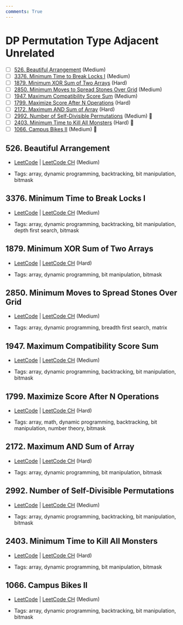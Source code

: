 ```yaml
---
comments: True
---
```


# DP Permutation Type Adjacent Unrelated

- [ ] [526. Beautiful Arrangement](https://leetcode.cn/problems/beautiful-arrangement/) (Medium)
- [ ] [3376. Minimum Time to Break Locks I](https://leetcode.cn/problems/minimum-time-to-break-locks-i/) (Medium)
- [ ] [1879. Minimum XOR Sum of Two Arrays](https://leetcode.cn/problems/minimum-xor-sum-of-two-arrays/) (Hard)
- [ ] [2850. Minimum Moves to Spread Stones Over Grid](https://leetcode.cn/problems/minimum-moves-to-spread-stones-over-grid/) (Medium)
- [ ] [1947. Maximum Compatibility Score Sum](https://leetcode.cn/problems/maximum-compatibility-score-sum/) (Medium)
- [ ] [1799. Maximize Score After N Operations](https://leetcode.cn/problems/maximize-score-after-n-operations/) (Hard)
- [ ] [2172. Maximum AND Sum of Array](https://leetcode.cn/problems/maximum-and-sum-of-array/) (Hard)
- [ ] [2992. Number of Self-Divisible Permutations](https://leetcode.cn/problems/number-of-self-divisible-permutations/) (Medium) 👑
- [ ] [2403. Minimum Time to Kill All Monsters](https://leetcode.cn/problems/minimum-time-to-kill-all-monsters/) (Hard) 👑
- [ ] [1066. Campus Bikes II](https://leetcode.cn/problems/campus-bikes-ii/) (Medium) 👑

## 526. Beautiful Arrangement

-   [LeetCode](https://leetcode.com/problems/beautiful-arrangement/) | [LeetCode CH](https://leetcode.cn/problems/beautiful-arrangement/) (Medium)

-   Tags: array, dynamic programming, backtracking, bit manipulation, bitmask

## 3376. Minimum Time to Break Locks I

-   [LeetCode](https://leetcode.com/problems/minimum-time-to-break-locks-i/) | [LeetCode CH](https://leetcode.cn/problems/minimum-time-to-break-locks-i/) (Medium)

-   Tags: array, dynamic programming, backtracking, bit manipulation, depth first search, bitmask

## 1879. Minimum XOR Sum of Two Arrays

-   [LeetCode](https://leetcode.com/problems/minimum-xor-sum-of-two-arrays/) | [LeetCode CH](https://leetcode.cn/problems/minimum-xor-sum-of-two-arrays/) (Hard)

-   Tags: array, dynamic programming, bit manipulation, bitmask

## 2850. Minimum Moves to Spread Stones Over Grid

-   [LeetCode](https://leetcode.com/problems/minimum-moves-to-spread-stones-over-grid/) | [LeetCode CH](https://leetcode.cn/problems/minimum-moves-to-spread-stones-over-grid/) (Medium)

-   Tags: array, dynamic programming, breadth first search, matrix

## 1947. Maximum Compatibility Score Sum

-   [LeetCode](https://leetcode.com/problems/maximum-compatibility-score-sum/) | [LeetCode CH](https://leetcode.cn/problems/maximum-compatibility-score-sum/) (Medium)

-   Tags: array, dynamic programming, backtracking, bit manipulation, bitmask

## 1799. Maximize Score After N Operations

-   [LeetCode](https://leetcode.com/problems/maximize-score-after-n-operations/) | [LeetCode CH](https://leetcode.cn/problems/maximize-score-after-n-operations/) (Hard)

-   Tags: array, math, dynamic programming, backtracking, bit manipulation, number theory, bitmask

## 2172. Maximum AND Sum of Array

-   [LeetCode](https://leetcode.com/problems/maximum-and-sum-of-array/) | [LeetCode CH](https://leetcode.cn/problems/maximum-and-sum-of-array/) (Hard)

-   Tags: array, dynamic programming, bit manipulation, bitmask

## 2992. Number of Self-Divisible Permutations

-   [LeetCode](https://leetcode.com/problems/number-of-self-divisible-permutations/) | [LeetCode CH](https://leetcode.cn/problems/number-of-self-divisible-permutations/) (Medium)

-   Tags: array, dynamic programming, backtracking, bit manipulation, bitmask

## 2403. Minimum Time to Kill All Monsters

-   [LeetCode](https://leetcode.com/problems/minimum-time-to-kill-all-monsters/) | [LeetCode CH](https://leetcode.cn/problems/minimum-time-to-kill-all-monsters/) (Hard)

-   Tags: array, dynamic programming, bit manipulation, bitmask

## 1066. Campus Bikes II

-   [LeetCode](https://leetcode.com/problems/campus-bikes-ii/) | [LeetCode CH](https://leetcode.cn/problems/campus-bikes-ii/) (Medium)

-   Tags: array, dynamic programming, backtracking, bit manipulation, bitmask

